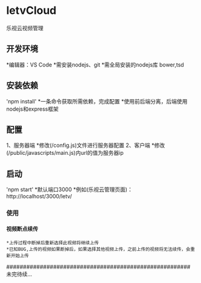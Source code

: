 # letvCloud
乐视云视频管理

## 开发环境
*编辑器：VS Code
*需安装nodejs、git
*需全局安装的nodejs库 bower,tsd

## 安装依赖
'npm install'
	*一条命令获取所需依赖，完成配置
	*使用前后端分离，后端使用nodejs和express框架

## 配置
1、服务器端
	*修改(/config.js)文件进行服务器配置
2、客户端
	*修改(/public/javascripts/main.js)内url的值为服务器ip
	
## 启动 
'npm start'
	*默认端口3000
	*例如(乐视云管理页面)：http://localhost/3000/letv/
	
### 使用

#### 视频断点续传
	*上传过程中断掉后重新选择此视频将继续上传
	*已知BUG,上传的视频如果断掉后，如果选择其他视频上传，之前上传的视频将无法续传，会重新开始上传

#######################################################
未完待续...
